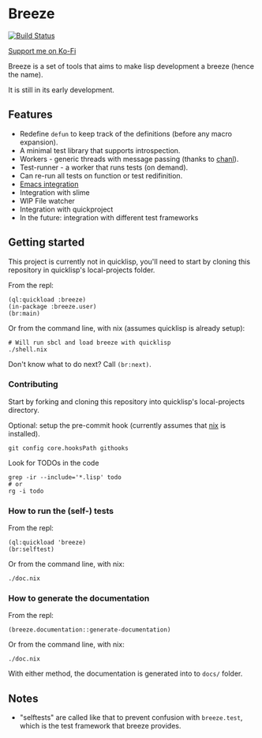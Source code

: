 # <a name="readme">Breeze</a>

<a href="https://travis-ci.org/fstamour/breeze">![Build Status](https://travis-ci.org/fstamour/breeze.svg?branch=master)</a>

<a href="https://ko-fi.com/F2F21YR7I">Support me on Ko-Fi</a>

Breeze is a set of tools that aims to make lisp development a breeze (hence the name).

It is still in its early development.

## Features

* Redefine `defun` to keep track of the definitions (before any macro expansion).
* A minimal test library that supports introspection.
* Workers - generic threads with message passing (thanks to [chanl](https://github.com/zkat/chanl)).
* Test-runner - a worker that runs tests (on demand).
* Can re-run all tests on function or test redifinition.
* [Emacs integration](#emacs)
* Integration with slime
* WIP File watcher
* Integration with quickproject
* In the future: integration with different test frameworks

## Getting started

This project is currently not in quicklisp, you'll need to start by
cloning this repository in quicklisp's local-projects folder.

From the repl:

	(ql:quickload :breeze)
	(in-package :breeze.user)
	(br:main)

Or from the command line, with nix (assumes quicklisp is already setup):

	# Will run sbcl and load breeze with quicklisp
	./shell.nix

Don't know what to do next? Call `(br:next)`.

### Contributing

Start by forking and cloning this repository into quicklisp's
local-projects directory.

Optional: setup the pre-commit hook (currently assumes that
[nix](https://nixos.org/) is installed).

	git config core.hooksPath githooks

Look for TODOs in the code

	grep -ir --include='*.lisp' todo
	# or
	rg -i todo

### How to run the (self-) tests

From the repl:

	(ql:quickload 'breeze)
	(br:selftest)

Or from the command line, with nix:

	./doc.nix

### How to generate the documentation

From the repl:

	(breeze.documentation::generate-documentation)

Or from the command line, with nix:

	./doc.nix

With either method, the documentation is generated into to `docs/`
folder.

## Notes

- "selftests" are called like that to prevent confusion with
  `breeze.test`, which is the test framework that breeze provides.
